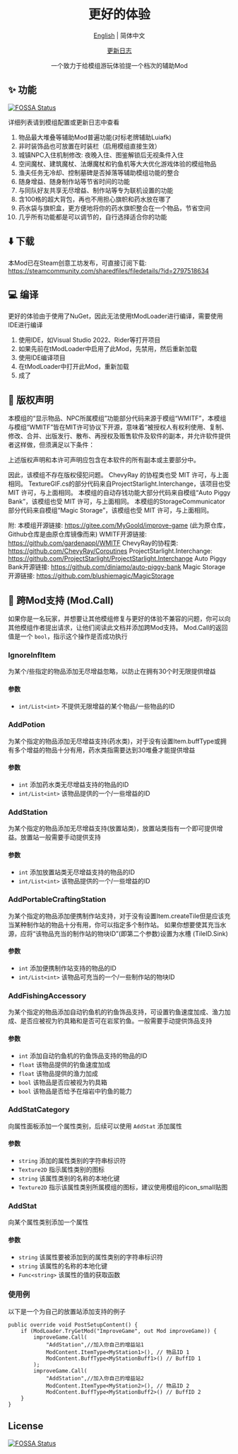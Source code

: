 <h1 align="center">更好的体验</h1>

<div align="center">

[English](README-en.md) | 简体中文

[更新日志](ChangeLog.md)

一个致力于给模组游玩体验提一个档次的辅助Mod

</div>

## ✨ 功能
[![FOSSA Status](https://app.fossa.com/api/projects/git%2Bgithub.com%2F487666123%2FImproveGame.svg?type=shield)](https://app.fossa.com/projects/git%2Bgithub.com%2F487666123%2FImproveGame?ref=badge_shield)

详细列表请到模组配置或更新日志中查看
1. 物品最大堆叠等辅助Mod普遍功能(对标老牌辅助Luiafk)
2. 非时装饰品也可放置在时装栏（启用模组直接生效）
3. 城镇NPC入住机制修改: 夜晚入住、图鉴解锁后无视条件入住
4. 空间魔杖、建筑魔杖、法爆魔杖和钓鱼机等大大优化游戏体验的模组物品
5. 渔夫任务无冷却、控制墓碑是否掉落等辅助模组功能的整合
6. 随身增益、随身制作站等节省时间的功能
7. 与同队好友共享无尽增益、制作站等专为联机设置的功能
8. 含100格的超大背包，再也不用担心旗帜和药水放在哪了
9. 药水袋与旗帜盒，更方便地将你的药水旗帜整合在一个物品，节省空间
10. 几乎所有功能都是可以调节的，自行选择适合你的功能

## ⬇️ 下载
本Mod已在Steam创意工坊发布，可直接订阅下载: https://steamcommunity.com/sharedfiles/filedetails/?id=2797518634

## 💻 编译
更好的体验由于使用了NuGet，因此无法使用tModLoader进行编译，需要使用IDE进行编译
1. 使用IDE，如Visual Studio 2022、Rider等打开项目
2. 如果先前在tModLoader中启用了此Mod，先禁用，然后重新加载
3. 使用IDE编译项目
4. 在tModLoader中打开此Mod，重新加载
5. 成了

## 📗 版权声明
本模组的“显示物品、NPC所属模组”功能部分代码来源于模组“WMITF”，本模组与模组“WMITF”皆在MIT许可协议下开源，意味着“被授权人有权利使用、复制、修改、合并、出版发行、散布、再授权及贩售软件及软件的副本，并允许软件提供者这样做，但须满足以下条件：

上述版权声明和本许可声明应包含在本软件的所有副本或主要部分中。

因此，该模组不存在版权侵犯问题。
ChevyRay 的协程类也受 MIT 许可，与上面相同。
TextureGIF.cs的部分代码来自ProjectStarlight.Interchange，该项目也受 MIT 许可，与上面相同。
本模组的自动存钱功能大部分代码来自模组“Auto Piggy Bank”，该模组也受 MIT 许可，与上面相同。
本模组的StorageCommunicator部分代码来自模组“Magic Storage”，该模组也受 MIT 许可，与上面相同。

附:
本模组开源链接: https://gitee.com/MyGoold/improve-game (此为原仓库，Github仓库是由原仓库镜像而来)
WMITF开源链接: https://github.com/gardenappl/WMITF
ChevyRay的协程类: https://github.com/ChevyRay/Coroutines
ProjectStarlight.Interchange: https://github.com/ProjectStarlight/ProjectStarlight.Interchange
Auto Piggy Bank开源链接: https://github.com/diniamo/auto-piggy-bank
Magic Storage开源链接: https://github.com/blushiemagic/MagicStorage

## 🤝 跨Mod支持 (Mod.Call)

如果你是一名玩家，并想要让其他模组修复与更好的体验不兼容的问题，你可以向其他模组作者提出请求，让他们阅读此文档并添加跨Mod支持。
Mod.Call的返回值是一个 `bool`，指示这个操作是否成功执行

### IgnoreInfItem
为某个/些指定的物品添加无尽增益忽略，以防止在拥有30个时无限提供增益
#### 参数
- `int/List<int>` 不提供无限增益的某个物品/一些物品的ID

### AddPotion
为某个指定的物品添加无尽增益支持(药水类)，对于没有设置Item.buffType或拥有多个增益的物品十分有用，药水类指需要达到30堆叠才能提供增益
#### 参数
- `int` 添加药水类无尽增益支持的物品的ID
- `int/List<int>` 该物品提供的一个/一些增益的ID

### AddStation
为某个指定的物品添加无尽增益支持(放置站类)，放置站类指有一个即可提供增益。放置站一般需要手动提供支持
#### 参数
- `int` 添加放置站类无尽增益支持的物品的ID
- `int/List<int>` 该物品提供的一个/一些增益的ID

### AddPortableCraftingStation
为某个指定的物品添加便携制作站支持，对于没有设置Item.createTile但是应该充当某种制作站的物品十分有用，你可以指定多个制作站。
如果你想要使其充当水源，应将“该物品充当的制作站的物块ID”(即第二个参数)设置为水槽 (TileID.Sink)
#### 参数
- `int` 添加便携制作站支持的物品的ID
- `int/List<int>` 该物品可充当的一个/一些制作站的物块ID

### AddFishingAccessory
为某个指定的物品添加自动钓鱼机的钓鱼饰品支持，可设置钓鱼速度加成、渔力加成、是否应被视为钓具箱和是否可在岩浆钓鱼。一般需要手动提供饰品支持
#### 参数
- `int` 添加自动钓鱼机的钓鱼饰品支持的物品的ID
- `float` 该物品提供的钓鱼速度加成
- `float` 该物品提供的渔力加成
- `bool` 该物品是否应被视为钓具箱
- `bool` 该物品是否给予在熔岩中钓鱼的能力

### AddStatCategory
向属性面板添加一个属性类别，后续可以使用 `AddStat` 添加属性
#### 参数
- `string` 添加的属性类别的字符串标识符
- `Texture2D` 指示属性类别的图标
- `string` 该属性类别的名称的本地化键
- `Texture2D` 指示该属性类别所属模组的图标，建议使用模组的icon_small贴图

### AddStat
向某个属性类别添加一个属性
#### 参数
- `string` 该属性要被添加到的属性类别的字符串标识符
- `string` 该属性的名称的本地化键
- `Func<string>` 该属性的值的获取函数

### 使用例
以下是一个为自己的放置站添加支持的例子
```CSharp
public override void PostSetupContent() {
    if (ModLoader.TryGetMod("ImproveGame", out Mod improveGame)) {
        improveGame.Call(
            "AddStation",//加入你自己的增益站1
            ModContent.ItemType<MyStation1>(), // 物品ID 1
            ModContent.BuffType<MyStationBuff1>() // BuffID 1
        );
        improveGame.Call(
            "AddStation",//加入你自己的增益站2
            ModContent.ItemType<MyStation2>(), // 物品ID 2
            ModContent.BuffType<MyStationBuff2>() // BuffID 2
    }
}
```

## License
[![FOSSA Status](https://app.fossa.com/api/projects/git%2Bgithub.com%2F487666123%2FImproveGame.svg?type=large)](https://app.fossa.com/projects/git%2Bgithub.com%2F487666123%2FImproveGame?ref=badge_large)